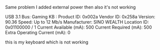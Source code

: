 Same problem I added external power then also it's not working

USB 3.1 Bus:
Gaming KB :
Product ID: 0x002a
Vendor ID: 0x258a
Version: 90.36
Speed: Up to 12 Mb/s
Manufacturer: SINO WEALTH
Location ID: 0x01100000 / 1
Current Available (mA): 500
Current Required (mA): 500
Extra Operating Current (mA): 0

this is my keyboard which is not working

